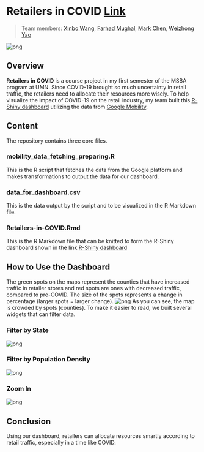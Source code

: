 # Retailers in COVID [Link](https://xinbo-wang.shinyapps.io/Retailers-in-COVID/) 
>Team members: [Xinbo Wang](https://github.com/xinbo-hubert-wang), [Farhad Mughal](https://github.com/farhadmughal), [Mark Chen](https://github.com/mrckhn), [Weizhong Yao](https://github.com/WeizhongYao)

![png](https://github.com/xinbo-hubert-wang/shiny-Retailers-in-COVID/blob/main/Dashboard%20-%20Main.png)

## Overview
**Retailers in COVID** is a course project in my first semester of the MSBA program at UMN. 
Since COVID-19 brought so much uncertainty in retail traffic, the retailers need to allocate their resources more wisely.
To help visualize the impact of COVID-19 on the retail industry, my team built this [R-Shiny dashboard](https://xinbo-wang.shinyapps.io/Retailers-in-COVID/) 
utilizing the data from [Google Mobility](https://www.google.com/covid19/mobility).



## Content
The repository contains three core files.
### mobility_data_fetching_preparing.R
This is the R script that fetches the data from the Google platform and makes transformations to output the data for our dashboard.

### data_for_dashboard.csv
This is the data output by the script and to be visualized in the R Markdown file.

### Retailers-in-COVID.Rmd
This is the R Markdown file that can be knitted to form the R-Shiny dashboard shown in the link [R-Shiny dashboard](https://xinbo-wang.shinyapps.io/Retailers-in-COVID/) 

## How to Use the Dashboard
The green spots on the maps represent the counties that have increased traffic in retailer stores and red spots are ones with decreased traffic, compared to pre-COVID. 
The size of the spots represents a change in percentage (larger spots = larger change).
![png](https://github.com/xinbo-hubert-wang/shiny-Retailers-in-COVID/blob/main/Dashboard%20-%20Main.png)
As you can see, the map is crowded by spots (counties). To make it easier to read, we built several widgets that can filter data.
### Filter by State
![png](https://github.com/xinbo-hubert-wang/shiny-Retailers-in-COVID/blob/main/Dashboard%20-%20CA.png)
### Filter by Population Density
![png](https://github.com/xinbo-hubert-wang/shiny-Retailers-in-COVID/blob/main/Dashboard%20-%20Density.png)
### Zoom In
![png](https://github.com/xinbo-hubert-wang/shiny-Retailers-in-COVID/blob/main/Dashboard%20-%20Zoom-In.png)

## Conclusion
Using our dashboard, retailers can allocate resources smartly according to retail traffic, especially in a time like COVID.
